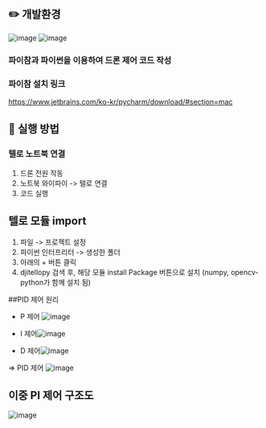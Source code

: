 ## ✏️ 개발환경  
![image](https://user-images.githubusercontent.com/79096808/206724639-6901c502-36c3-4588-bddb-0b4b45670430.png)
![image](https://user-images.githubusercontent.com/79096808/206724701-dce3e7e9-e482-4480-93a7-656e9e804032.png)

### 파이참과 파이썬을 이용하여 드론 제어 코드 작성



### 파이참 설치 링크
https://www.jetbrains.com/ko-kr/pycharm/download/#section=mac



## 🌙 실행 방법

### 텔로 노트북 연결

1) 드론 전원 작동
2) 노트북 와이파이 -> 텔로 연결
3) 코드 실행



## 텔로 모듈 import

1) 파일 -> 프로젝트 설정
2) 파이썬 인터프리터 -> 생성한 폴더
3) 아래의 + 버튼 클릭
4) djitellopy 검색 후, 해당 모듈 install Package 버튼으로 설치
(numpy, opencv-python가 함께 설치 됨)


##PID 제어 원리
* P 제어 ![image](https://user-images.githubusercontent.com/79096808/206883844-54cb63d7-3a2c-43e0-967b-f593bd75387f.png)

* I 제어![image](https://user-images.githubusercontent.com/79096808/206883851-b9cd4e53-ca6c-4240-9954-08dfbbce8306.png)

* D 제어![image](https://user-images.githubusercontent.com/79096808/206883854-49740411-311e-42f6-baf3-a60091a78398.png)

=> PID 제어
![image](https://user-images.githubusercontent.com/79096808/206883862-98de668d-d610-4c93-af12-87bba71a0747.png)
 

## 이중 PI 제어 구조도
![image](https://user-images.githubusercontent.com/79096808/206730347-9c158e4d-4cf8-402c-af59-23d84e5c943a.png)

